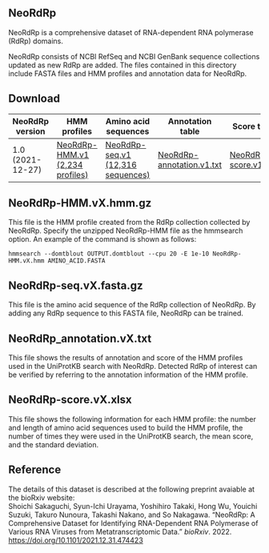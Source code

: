 ## NeoRdRp

NeoRdRp is a comprehensive dataset of RNA-dependent RNA polymerase (RdRp) domains.

NeoRdRp consists of NCBI RefSeq and NCBI GenBank sequence collections updated as new RdRp are added. The files contained in this directory include FASTA files and HMM profiles and annotation data for NeoRdRp. 

## Download
| NeoRdRp version | HMM profiles     | Amino acid sequences | Annotation table         | Score table |
|-----------------|------------------|----------------------|--------------------------|-------------|
| 1.0 <br> (2021-12-27) | [NeoRdRp-HMM.v1 <br> (2,234 profiles)](https://github.com/shoichisakaguchi/NeoRdRp/blob/main/NeoRdRp-HMM.v1.hmm.gz)  | [NeoRdRp-seq.v1  <br> (12,316 sequences)](https://github.com/shoichisakaguchi/NeoRdRp/blob/main/NeoRdRp-seq.v1.fasta.gz) | [NeoRdRp-annotation.v1.txt](https://github.com/shoichisakaguchi/NeoRdRp/blob/main/NeoRdRp_annotation.v1.txt) | [NeoRdRp-score.v1.xlsx](https://github.com/shoichisakaguchi/NeoRdRp/blob/main/NeoRdRp-score.v1.xlsx) |

## NeoRdRp-HMM.vX.hmm.gz
This file is the HMM profile created from the RdRp collection collected by NeoRdRp. Specify the unzipped NeoRdRp-HMM file as the hmmsearch option. An example of the command is shown as follows:

```hmmsearch --domtblout OUTPUT.domtblout --cpu 20 -E 1e-10 NeoRdRp-HMM.vX.hmm AMINO_ACID.FASTA```

## NeoRdRp-seq.vX.fasta.gz
This file is the amino acid sequence of the RdRp collection of NeoRdRp. By adding any RdRp sequence to this FASTA file, NeoRdRp can be trained.

## NeoRdRp_annotation.vX.txt
This file shows the results of annotation and score of the HMM profiles used in the UniProtKB search with NeoRdRp. Detected RdRp of interest can be verified by referring to the annotation information of the HMM profile.

## NeoRdRp-score.vX.xlsx
This file shows the following information for each HMM profile: the number and length of amino acid sequences used to build the HMM profile, the number of times they were used in the UniProtKB search, the mean score, and the standard deviation.

## Reference

The details of this dataset is described at the following preprint avaiable at the bioRxiv website: <br>
Shoichi Sakaguchi, Syun-Ichi Urayama, Yoshihiro Takaki, Hong Wu, Youichi Suzuki, Takuro Nunoura, Takashi Nakano, and So Nakagawa. “NeoRdRp: A Comprehensive Dataset for Identifying RNA-Dependent RNA Polymerase of Various RNA Viruses from Metatranscriptomic Data.” <i>bioRxiv</i>. 2022. https://doi.org/10.1101/2021.12.31.474423
